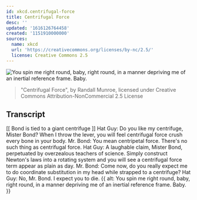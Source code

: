 ```yaml
---
id: xkcd.centrifugal-force
title: Centrifugal Force
desc: ''
updated: '1616126764458'
created: '1151910000000'
sources:
  name: xkcd
  url: 'https://creativecommons.org/licenses/by-nc/2.5/'
  license: Creative Commons 2.5
---
```

![You spin me right round, baby, right round, in a manner depriving me of an inertial reference frame.  Baby.](https://imgs.xkcd.com/comics/centrifugal_force.png)
> "Centrifugal Force", by Randall Munroe, licensed under Creative Commons Attribution-NonCommercial 2.5 License

## Transcript
[[ Bond is tied to a giant centrifuge ]]
Hat Guy: Do you like my centrifuge, Mister Bond? When I throw the lever, you will feel centrifugal force crush every bone in your body.
Mr. Bond: You mean centripetal force. There's no such thing as centrifugal force.
Hat Guy: A laughable claim, Mister Bond, perpetuated by overzealous teachers of science. Simply construct Newton's laws into a rotating system and you will see a centrifugal force term appear as plain as day.
Mr. Bond: Come now, do you really expect me to do coordinate substitution in my head while strapped to a centrifuge?
Hat Guy: No, Mr. Bond. I expect you to die.
{{ alt: You spin me right round, baby, right round, in a manner depriving me of an inertial reference frame.  Baby. }}
